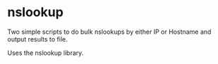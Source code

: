 # nslookup
Two simple scripts to do bulk nslookups by either IP or Hostname and output results to file. 

Uses the nslookup library.
